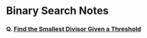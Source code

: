 # Binary Search Notes

<Add the Previous Questions>







### Q. [Find the Smallest Divisor Given a Threshold](https://leetcode.com/problems/find-the-smallest-divisor-given-a-threshold/description/)
